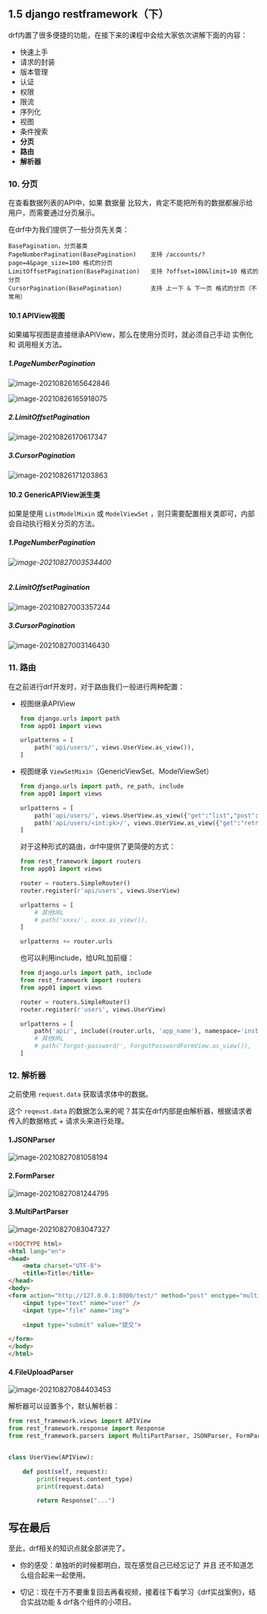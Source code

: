 ## 1.5 django restframework（下）

drf内置了很多便捷的功能，在接下来的课程中会给大家依次讲解下面的内容：

- 快速上手
- 请求的封装
- 版本管理
- 认证
- 权限
- 限流
- 序列化
- 视图
- 条件搜索
- **分页**
- **路由**
- **解析器**





### 10. 分页

在查看数据列表的API中，如果 数据量 比较大，肯定不能把所有的数据都展示给用户，而需要通过分页展示。

在drf中为我们提供了一些分页先关类：

```
BasePagination，分页基类
PageNumberPagination(BasePagination)	支持 /accounts/?page=4&page_size=100 格式的分页
LimitOffsetPagination(BasePagination)	支持 ?offset=100&limit=10 格式的分页
CursorPagination(BasePagination)		支持 上一下 & 下一页 格式的分页（不常用）
```

#### 10.1 APIView视图

如果编写视图是直接继承APIView，那么在使用分页时，就必须自己手动 实例化 和 调用相关方法。

##### 1.PageNumberPagination

![image-20210826165642846](assets/image-20210826165642846.png)

![image-20210826165918075](assets/image-20210826165918075.png)



##### 2.LimitOffsetPagination

![image-20210826170617347](assets/image-20210826170617347.png)



##### 3.CursorPagination

![image-20210826171203863](assets/image-20210826171203863.png)









#### 10.2 GenericAPIView派生类

如果是使用 `ListModelMixin` 或 `ModelViewSet` ，则只需要配置相关类即可，内部会自动执行相关分页的方法。

##### 1.PageNumberPagination

###### ![image-20210827003534400](assets/image-20210827003534400.png)

##### 2.LimitOffsetPagination

![image-20210827003357244](assets/image-20210827003357244.png)

##### 3.CursorPagination

![image-20210827003146430](assets/image-20210827003146430.png)







### 11. 路由

在之前进行drf开发时，对于路由我们一般进行两种配置：

- 视图继承APIView

  ```python
  from django.urls import path
  from app01 import views
  
  urlpatterns = [
      path('api/users/', views.UserView.as_view()),
  ]
  ```

- 视图继承 `ViewSetMixin`（GenericViewSet、ModelViewSet）

  ```python
  from django.urls import path, re_path, include
  from app01 import views
  
  urlpatterns = [
      path('api/users/', views.UserView.as_view({"get":"list","post":"create"})),
      path('api/users/<int:pk>/', views.UserView.as_view({"get":"retrieve","put":"update","patch":"partial_update","delete":"destory"})),
  ]
  ```

  对于这种形式的路由，drf中提供了更简便的方式：

  ```python
  from rest_framework import routers
  from app01 import views
  
  router = routers.SimpleRouter()
  router.register(r'api/users', views.UserView)
  
  urlpatterns = [
      # 其他URL
      # path('xxxx/', xxxx.as_view()),
  ]
  
  urlpatterns += router.urls
  ```

  

  也可以利用include，给URL加前缀：
  
  ```python
  from django.urls import path, include
  from rest_framework import routers
  from app01 import views
  
  router = routers.SimpleRouter()
  router.register(r'users', views.UserView)
  
  urlpatterns = [
      path('api/', include((router.urls, 'app_name'), namespace='instance_name')),
      # 其他URL
      # path('forgot-password/', ForgotPasswordFormView.as_view()),
  ]
  ```









### 12. 解析器

之前使用 `request.data` 获取请求体中的数据。

这个 `reqeust.data` 的数据怎么来的呢？其实在drf内部是由解析器，根据请求者传入的数据格式 + 请求头来进行处理。

#### 1.JSONParser 

![image-20210827081058194](assets/image-20210827081058194.png)



#### 2.FormParser

![image-20210827081244795](assets/image-20210827081244795.png)



#### 3.MultiPartParser

![image-20210827083047327](assets/image-20210827083047327.png)

```html
<!DOCTYPE html>
<html lang="en">
<head>
    <meta charset="UTF-8">
    <title>Title</title>
</head>
<body>
<form action="http://127.0.0.1:8000/test/" method="post" enctype="multipart/form-data">
    <input type="text" name="user" />
    <input type="file" name="img">

    <input type="submit" value="提交">

</form>
</body>
</html>
```



#### 4.FileUploadParser

![image-20210827084403453](assets/image-20210827084403453.png)







解析器可以设置多个，默认解析器：

```python
from rest_framework.views import APIView
from rest_framework.response import Response
from rest_framework.parsers import MultiPartParser, JSONParser, FormParser


class UserView(APIView):

    def post(self, request):
        print(request.content_type)
        print(request.data)

        return Response("...")

```

 

## 写在最后

至此，drf相关的知识点就全部讲完了。

- 你的感受：单独听的时候都明白，现在感觉自己已经忘记了 并且 还不知道怎么组合起来一起使用。

- 切记：现在千万不要重复回去再看视频，接着往下看学习《drf实战案例》，结合实战功能 & drf各个组件的小项目。









